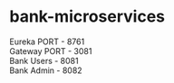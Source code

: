 # bank-microservices

Eureka PORT - 8761<br>
Gateway PORT - 3081<br>
Bank Users - 8081<br>
Bank Admin - 8082<br>
